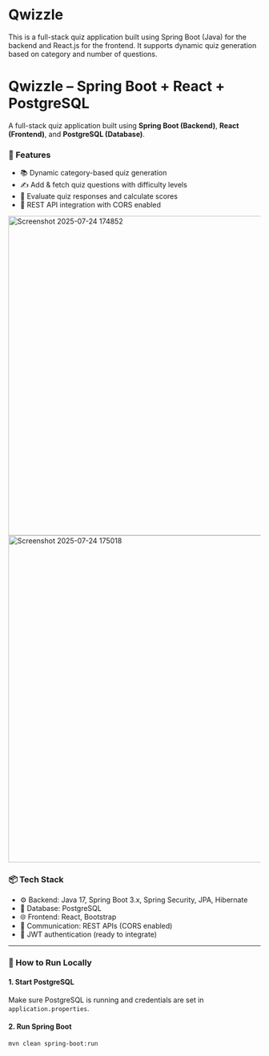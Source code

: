 # Qwizzle
This is a full-stack quiz application built using Spring Boot (Java) for the backend and React.js for the frontend. It supports dynamic quiz generation based on category and number of questions.

# Qwizzle – Spring Boot + React + PostgreSQL

A full-stack quiz application built using **Spring Boot (Backend)**, **React (Frontend)**, and **PostgreSQL (Database)**.

### 🔧 Features
- 📚 Dynamic category-based quiz generation
- ✍️ Add & fetch quiz questions with difficulty levels
- 🎯 Evaluate quiz responses and calculate scores
- 📡 REST API integration with CORS enabled



<img width="1365" height="638" alt="Screenshot 2025-07-24 174852" src="https://github.com/user-attachments/assets/5567fceb-e26a-4a2b-8ffa-31dfe5d87627" />
<img width="1365" height="653" alt="Screenshot 2025-07-24 175018" src="https://github.com/user-attachments/assets/1b2ad447-4246-4864-bbe6-e497e409f5e4" />


### 📦 Tech Stack
- ⚙️ Backend: Java 17, Spring Boot 3.x, Spring Security, JPA, Hibernate
- 💾 Database: PostgreSQL
- 🌐 Frontend: React, Bootstrap
- 📡 Communication: REST APIs (CORS enabled)
- 🔐 JWT authentication (ready to integrate)

---

### 🚀 How to Run Locally

#### 1. Start PostgreSQL
Make sure PostgreSQL is running and credentials are set in `application.properties`.

#### 2. Run Spring Boot
```bash
mvn clean spring-boot:run
